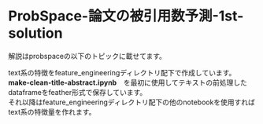 # ProbSpace-論文の被引用数予測-1st-solution
解説はprobspaceの以下のトピックに載せてます。

text系の特徴をfeature_engineeringディレクトリ配下で作成しています。 <br>
**make-clean-title-abstract.ipynb**　を最初に使用してテキストの前処理したdataframeをfeather形式で保存しています。<br>
それ以降はfeature_engineeringディレクトリ配下の他のnotebookを使用すればtext系の特徴量を作れます。
